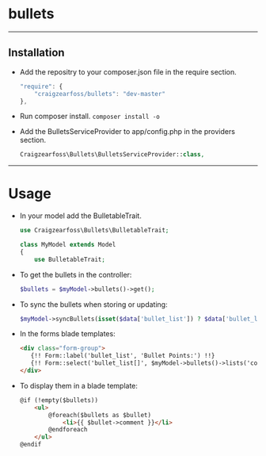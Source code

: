 # bullets

---

## Installation

* Add the repositry to your composer.json file in the require section.
    ```javascript
    "require": {
        "craigzearfoss/bullets": "dev-master"
    },
    ```

* Run composer install.
    `composer install -o`

* Add the BulletsServiceProvider to app/config.php in the providers section.
    ```php
    Craigzearfoss\Bullets\BulletsServiceProvider::class,
    ```


---

# Usage

* In your model add the BulletableTrait.
    ```php
    use Craigzearfoss\Bullets\BulletableTrait;
    
    class MyModel extends Model
    {
        use BulletableTrait;
    ```

* To get the bullets in the controller:
    ```php
    $bullets = $myModel->bullets()->get();
    ```

* To sync the bullets when storing or updating:
    ```php
    $myModel->syncBullets(isset($data['bullet_list']) ? $data['bullet_list'] : []);
    ```

* In the forms blade templates:
    ```html
    <div class="form-group">
       {!! Form::label('bullet_list', 'Bullet Points:') !!}
       {!! Form::select('bullet_list[]', $myModel->bullets()->lists('comment', 'comment')->toArray(), array_keys($myModel->bullets()->lists('comment', 'comment')->toArray()), ['id' => 'bullet_list', 'class' => 'form-control bullet_list', 'multiple']) !!}
    </div>
    ```

* To display them in a blade template:
    ```html
    @if (!empty($bullets))
        <ul>
            @foreach($bullets as $bullet)
                <li>{{ $bullet->comment }}</li>
            @endforeach
        </ul>
    @endif
    ```
